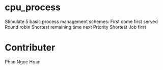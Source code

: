# cpu_process
Stimulate 5 basic process management schemes:
  First come first served
  Round robin
  Shortest remaining time next
  Priority
  Shortest Job first
  
# Contributer
  Phan Ngọc Hoan
  
